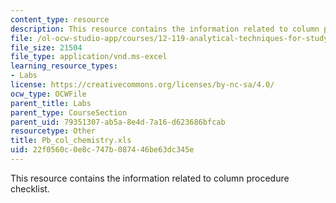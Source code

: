 ```yaml
---
content_type: resource
description: This resource contains the information related to column procedure checklist.
file: /ol-ocw-studio-app/courses/12-119-analytical-techniques-for-studying-environmental-and-geologic-samples-spring-2011/22f0560c0e8c747b087446be63dc345e_Pb_col_chemistry.xls
file_size: 21504
file_type: application/vnd.ms-excel
learning_resource_types:
- Labs
license: https://creativecommons.org/licenses/by-nc-sa/4.0/
ocw_type: OCWFile
parent_title: Labs
parent_type: CourseSection
parent_uid: 79351307-ab5a-8e4d-7a16-d623686bfcab
resourcetype: Other
title: Pb_col_chemistry.xls
uid: 22f0560c-0e8c-747b-0874-46be63dc345e
---
```

This resource contains the information related to column procedure checklist.
